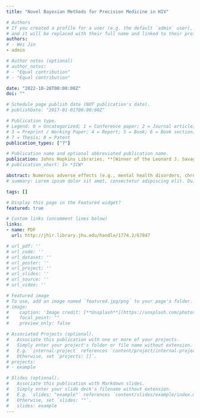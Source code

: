 ```yaml
---
title: "Novel Bayesian Methods for Precision Medicine in HIV"

# Authors
# If you created a profile for a user (e.g. the default `admin` user), write the username (folder name) here 
# and it will be replaced with their full name and linked to their profile.
authors:
# - Wei Jin
- admin

# Author notes (optional)
# author_notes:
# - "Equal contribution"
# - "Equal contribution"

date: "2022-10-20T00:00:00Z"
doi: ""

# Schedule page publish date (NOT publication's date).
# publishDate: "2017-01-01T00:00:00Z"

# Publication type.
# Legend: 0 = Uncategorized; 1 = Conference paper; 2 = Journal article;
# 3 = Preprint / Working Paper; 4 = Report; 5 = Book; 6 = Book section;
# 7 = Thesis; 8 = Patent
publication_types: ["7"]

# Publication name and optional abbreviated publication name.
publication: Johns Hopkins Libraries. **[Winner of the Leonard J. Savage Dissertation Award]**
# publication_short: In *ICW*

abstract: Numerous adverse effects (e.g., mental health disorders, chronic kidney failure, and cardiovascular diseases) have been reported for combination antiretroviral therapy (cART) despite its remarkable success in viral suppression in people with HIV. To improve long-term health outcomes and quality of life for people with HIV, there is an urgent need to design personalized optimal cART assignments with the lowest risk of comorbidity in the emerging field of precision medicine for HIV. Large-scale HIV databases offer researchers unprecedented opportunities to optimize personalized cART in a data-driven manner. However, the large number of possible drug combinations for cART makes the estimation a high-dimensional combinatorial problem, imposing challenges in both statistical inference and decision-making. In this dissertation, we focus on developing novel Bayesian methodologies that have clinical utility in guiding clinicians to prescribe informed and effective personalized HIV treatment based on individuals' treatment histories and clinical characteristics. First, we develop a Bayesian nonparametric approach to learn drug combination effects on mental health in people with HIV adjusting for sociodemographic, behavioral, and clinical factors. The proposed method is built upon the subset-tree kernel that represents drug combinations in a way that synthesizes known regimen structure into a single mathematical representation. The subset-tree kernel reduces the dimension of the drug combination space to a manageable size and encourages similar effects for similar cARTs. The proposed method also utilizes a distance-dependent Chinese restaurant process to cluster heterogeneous populations while considering individuals' treatment histories. The second main contribution of this dissertation is the development of a Bayesian regression tree model that studies the heterogeneous longitudinal drug effects of cART regimens and their interaction with genetic variants on depressive symptoms for people with HIV. The proposed method utilizes a Gaussian process to capture the longitudinal drug effects by incorporating individuals' treatment histories in its covariance function. Lastly, we develop a two-step Bayesian decision framework for optimizing personalized sequential cART assignments with proper uncertainty propagation. In the first step, we propose a probabilistic dynamic model for individuals' longitudinal observations using a multivariate Gaussian process. In the second step, we build a probabilistic generative model for cART assignments and design an uncertainty-penalized policy optimization using the uncertainty quantification from the first step. Through both simulation and real data studies, we demonstrate the clinical utility of the proposed methods in assisting HIV physicians to make effective treatment decisions, serving the purpose of both viral suppression and comorbidity risk reduction.
# summary: Lorem ipsum dolor sit amet, consectetur adipiscing elit. Duis posuere tellus ac convallis placerat. Proin tincidunt magna sed ex sollicitudin condimentum.

tags: []

# Display this page in the Featured widget?
featured: true

# Custom links (uncomment lines below)
links:
- name: PDF
  url: http://jhir.library.jhu.edu/handle/1774.2/67847

# url_pdf: ''
# url_code: ''
# url_dataset: ''
# url_poster: ''
# url_project: ''
# url_slides: ''
# url_source: ''
# url_video: ''

# Featured image
# To use, add an image named `featured.jpg/png` to your page's folder. 
# image:
#    caption: 'Image credit: [**Unsplash**](https://unsplash.com/photos/pLCdAaMFLTE)'
#    focal_point: ""
#    preview_only: false

# Associated Projects (optional).
#   Associate this publication with one or more of your projects.
#   Simply enter your project's folder or file name without extension.
#   E.g. `internal-project` references `content/project/internal-project/index.md`.
#   Otherwise, set `projects: []`.
# projects:
# - example

# Slides (optional).
#   Associate this publication with Markdown slides.
#   Simply enter your slide deck's filename without extension.
#   E.g. `slides: "example"` references `content/slides/example/index.md`.
#   Otherwise, set `slides: ""`.
#   slides: example
---
```

